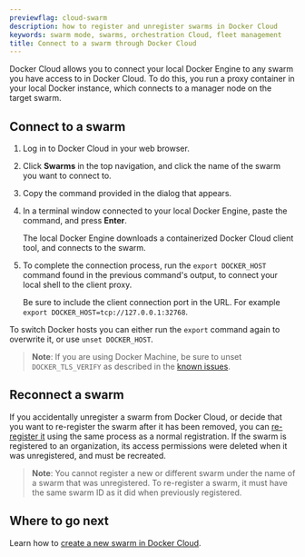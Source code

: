 ```yaml
---
previewflag: cloud-swarm
description: how to register and unregister swarms in Docker Cloud
keywords: swarm mode, swarms, orchestration Cloud, fleet management
title: Connect to a swarm through Docker Cloud
---
```


Docker Cloud allows you to connect your local Docker Engine to any swarm you
have access to in Docker Cloud. To do this, you run a proxy container in your
local Docker instance, which connects to a manager node on the target swarm.

## Connect to a swarm

1. Log in to Docker Cloud in your web browser.
2. Click **Swarms** in the top navigation, and click the name of the swarm you want to connect to.
3. Copy the command provided in the dialog that appears.
4. In a terminal window connected to your local Docker Engine, paste the command, and press **Enter**.

    The local Docker Engine downloads a containerized Docker Cloud client tool, and connects to the swarm.

5. To complete the connection process, run the `export DOCKER_HOST` command found in the previous command's output, to connect your local shell to the client proxy.

    Be sure to include the client connection port in the URL. For example `export DOCKER_HOST=tcp://127.0.0.1:32768`.


To switch Docker hosts you can either run the `export` command again to overwrite it, or use `unset DOCKER_HOST`.

> **Note**: If you are using Docker Machine, be sure to unset `DOCKER_TLS_VERIFY` as described in the [known issues](https://github.com/docker/dockercloud-federation#known-issues).

## Reconnect a swarm

If you accidentally unregister a swarm from Docker Cloud, or decide that you
want to re-register the swarm after it has been removed, you can
[re-register it](register-swarms.md#register-a-swarm) using the same
process as a normal registration. If the swarm is registered to
an organization, its access permissions were deleted when it was
unregistered, and must be recreated.

> **Note**: You cannot register a new or different swarm under the name of a
swarm that was unregistered. To re-register a swarm, it must have the same swarm
ID as it did when previously registered.

## Where to go next

Learn how to [create a new swarm in Docker Cloud](create-cloud-swarm.md).
